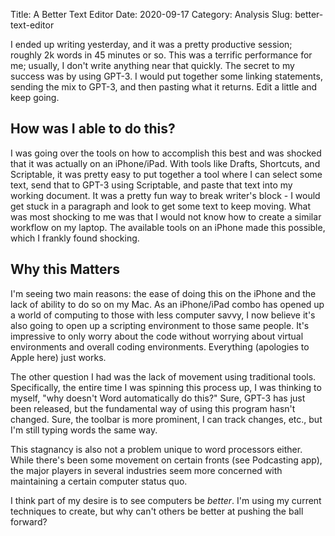 Title: A Better Text Editor
Date: 2020-09-17
Category: Analysis
Slug: better-text-editor

I ended up writing yesterday, and it was a pretty productive session; roughly 2k words in 45 minutes or so. This was a terrific performance for me; usually, I don't write anything near that quickly. The secret to my success was by using GPT-3. I would put together some linking statements, sending the mix to GPT-3, and then pasting what it returns. Edit a little and keep going. 

## How was I able to do this?
I was going over the tools on how to accomplish this best and was shocked that it was actually on an iPhone/iPad. With tools like Drafts, Shortcuts, and Scriptable, it was pretty easy to put together a tool where I can select some text, send that to GPT-3 using Scriptable, and paste that text into my working document. It was a pretty fun way to break writer's block - I would get stuck in a paragraph and look to get some text to keep moving. What was most shocking to me was that I would not know how to create a similar workflow on my laptop. The available tools on an iPhone made this possible, which I frankly found shocking.

## Why this Matters
I'm seeing two main reasons: the ease of doing this on the iPhone and the lack of ability to do so on my Mac. As an iPhone/iPad combo has opened up a world of computing to those with less computer savvy, I now believe it's also going to open up a scripting environment to those same people. It's impressive to only worry about the code without worrying about virtual environments and overall coding environments. Everything (apologies to Apple here) just works.

The other question I had was the lack of movement using traditional tools. Specifically, the entire time I was spinning this process up, I was thinking to myself, "why doesn't Word automatically do this?" Sure, GPT-3 has just been released, but the fundamental way of using this program hasn't changed. Sure, the toolbar is more prominent, I can track changes, etc., but I'm still typing words the same way. 

This stagnancy is also not a problem unique to word processors either. While there's been some movement on certain fronts (see Podcasting app), the major players in several industries seem more concerned with maintaining a certain computer status quo.

I think part of my desire is to see computers be *better*. I'm using my current techniques to create, but why can't others be better at pushing the ball forward?